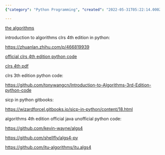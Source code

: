 ```yaml
---
{"category": "Python Programming", "created": "2022-05-31T05:22:14.000Z", "date": "2022-05-31 05:22:14", "description": "This article offers a collection of resources for learning algorithms, compilers, and programming. It includes introductions to the Algorithms book in Python, official CLRS 4th edition Python code, alternative Python implementations of CLRS, SICP in Python, and unofficial Python versions of the Algorithms 4th edition.", "modified": "2022-11-05T15:19:05.069Z", "tags": ["algorithms", "self-study"], "title": "Algorithms Compilers SICP CLRS CT4S"}

---
```


[the algorithms](https://the-algorithms.com/)

introduction to algorithms clrs 4th edition in python:

https://zhuanlan.zhihu.com/p/466819939

[official clrs 4th edition python code](https://github.com/James4Ever0/CLRS-Python-Implementation)

[clrs 4th pdf](https://github.com/GenoWong/IntroductionToAlgorithms/blob/main/Introduction.to.Algorithms.4th.pdf)

clrs 3th edition python code:

https://github.com/tonywangcn/Introduction-to-Algorithms-3rd-Edition-python-code

sicp in python gitbooks:

https://wizardforcel.gitbooks.io/sicp-in-python/content/18.html

algorithms 4th edition official java unofficial python code:

https://github.com/kevin-wayne/algs4

https://github.com/shellfly/algs4-py

https://github.com/itu-algorithms/itu.algs4
